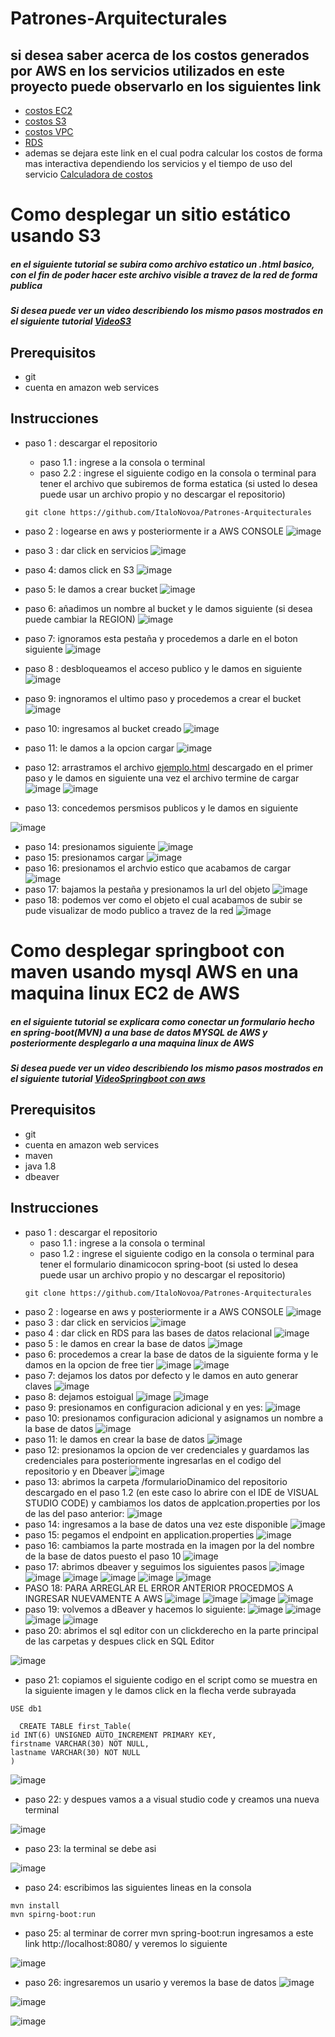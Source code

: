 # Patrones-Arquitecturales


## si desea saber acerca de los costos generados por AWS en los servicios utilizados en este proyecto puede observarlo en los siguientes link
- [costos EC2](https://aws.amazon.com/ec2/pricing/)
- [costos S3](https://aws.amazon.com/s3/pricing/)
- [costos VPC](https://aws.amazon.com/vpc/pricing/)
- [RDS](https://aws.amazon.com/rds/pricing/)
- ademas se dejara este link en el cual podra calcular los costos de forma mas interactiva dependiendo los servicios y el tiempo de uso del servicio [Calculadora de costos](https://calculator.s3.amazonaws.com/index.html)

# Como desplegar un sitio estático usando S3
##### en el siguiente tutorial se subira como archivo estatico un .html basico, con el fin de poder hacer este archivo visible a travez de la red de forma publica
##### Si desea puede ver un video describiendo los mismo pasos mostrados en el siguiente tutorial [VideoS3](https://www.youtube.com/watch?v=nhXOhzIjrUI&feature=youtu.be)

## Prerequisitos 
- git
- cuenta en amazon web services
## Instrucciones
- paso 1 : descargar el repositorio
  - paso 1.1 : ingrese a la consola o terminal
  - paso 2.2 : ingrese el siguiente codigo en la consola o terminal para tener el archivo que subiremos de forma estatica (si usted lo desea puede usar un archivo propio y no descargar el repositorio)
  ~~~~
  git clone https://github.com/ItaloNovoa/Patrones-Arquitecturales
  ~~~~
- paso 2 : logearse en aws y posteriormente ir a AWS CONSOLE
![image](https://user-images.githubusercontent.com/42522754/65840388-138aee80-e2de-11e9-8281-5c24e623b48c.png)
- paso 3 : dar click en servicios
![image](https://user-images.githubusercontent.com/42522754/65840398-492fd780-e2de-11e9-827e-f76e28188c45.png)
- paso 4: damos click en S3
![image](https://user-images.githubusercontent.com/42522754/65840510-bb54ec00-e2df-11e9-9b9d-ac913e5c649d.png)
- paso 5: le damos a crear bucket
![image](https://user-images.githubusercontent.com/42522754/65840534-fb1bd380-e2df-11e9-9c8c-f17c2072373a.png)
- paso 6: añadimos un nombre al bucket y le damos siguiente (si desea puede cambiar la REGION)
![image](https://user-images.githubusercontent.com/42522754/65840571-5d74d400-e2e0-11e9-8a19-d2ed5f6e0128.png)
- paso 7: ignoramos esta pestaña y procedemos a darle en el boton siguiente
![image](https://user-images.githubusercontent.com/42522754/65840624-d542fe80-e2e0-11e9-9789-de00fa8b8ae8.png)
- paso 8 : desbloqueamos el acceso publico y le damos en siguiente
![image](https://user-images.githubusercontent.com/42522754/65840641-0e7b6e80-e2e1-11e9-87cb-2a57bb19f2a4.png)
- paso 9: ingnoramos el ultimo paso y procedemos a crear el bucket
![image](https://user-images.githubusercontent.com/42522754/65840676-716d0580-e2e1-11e9-8700-e83a5e9d8043.png)
- paso 10: ingresamos al bucket creado
![image](https://user-images.githubusercontent.com/42522754/65840710-d6286000-e2e1-11e9-8c1c-cfda25f9178b.png)
- paso 11: le damos a la opcion cargar
![image](https://user-images.githubusercontent.com/42522754/65840751-4a630380-e2e2-11e9-9483-7b211834107e.png)
- paso 12: arrastramos el archivo [ejemplo.html](https://github.com/ItaloNovoa/Patrones-Arquitecturales/blob/master/ejemplo.html) descargado en el primer paso y le damos en siguiente una vez el archivo termine de cargar
![image](https://user-images.githubusercontent.com/42522754/65840859-4e435580-e2e3-11e9-944e-b446bed4ae6e.png)
![image](https://user-images.githubusercontent.com/42522754/65840852-2a800f80-e2e3-11e9-8ee9-dc0578dcf16e.png)

- paso 13: concedemos persmisos publicos y le damos en siguiente

![image](https://user-images.githubusercontent.com/42522754/65840896-beea7200-e2e3-11e9-984e-7dda0d0862d1.png)

- paso 14: presionamos siguiente
![image](https://user-images.githubusercontent.com/42522754/65840911-ee997a00-e2e3-11e9-8898-852c01655a4d.png)
- paso 15: presionamos cargar
![image](https://user-images.githubusercontent.com/42522754/65840935-14268380-e2e4-11e9-98c2-527a484dbe05.png)
- paso 16: presionamos el archvio estico que acabamos de cargar
![image](https://user-images.githubusercontent.com/42522754/65840960-55b72e80-e2e4-11e9-8252-aae04754cb47.png)
- paso 17: bajamos la pestaña y presionamos la url del objeto 
![image](https://user-images.githubusercontent.com/42522754/65840995-9adb6080-e2e4-11e9-8675-c412cdab5b93.png)
- paso 18: podemos ver como el objeto el cual acabamos de subir se pude visualizar de modo publico a travez de la red
![image](https://user-images.githubusercontent.com/42522754/65841033-e7bf3700-e2e4-11e9-84b2-89f998f31e11.png)


# Como desplegar springboot con maven usando mysql AWS en una maquina linux EC2 de AWS

##### en el siguiente tutorial se explicara como conectar un formulario hecho en spring-boot(MVN) a una base de datos MYSQL de AWS y posteriormente desplegarlo a una maquina linux de AWS
##### Si desea puede ver un video describiendo los mismo pasos mostrados en el siguiente tutorial [VideoSpringboot con aws](https://www.youtube.com/watch?v=dFyCx1MGVgo)

## Prerequisitos 
- git
- cuenta en amazon web services
- maven
- java 1.8
- dbeaver

## Instrucciones
  
- paso 1 : descargar el repositorio
  - paso 1.1 : ingrese a la consola o terminal
  - paso 1.2 : ingrese el siguiente codigo en la consola o terminal para tener el formulario dinamicocon spring-boot (si usted lo desea puede usar un archivo propio y no descargar el repositorio)
  ~~~~
  git clone https://github.com/ItaloNovoa/Patrones-Arquitecturales
  ~~~~
- paso 2 : logearse en aws y posteriormente ir a AWS CONSOLE
![image](https://user-images.githubusercontent.com/42522754/65840388-138aee80-e2de-11e9-8281-5c24e623b48c.png)
- paso 3 : dar click en servicios
![image](https://user-images.githubusercontent.com/42522754/65840398-492fd780-e2de-11e9-827e-f76e28188c45.png)
- paso 4 : dar click en RDS para las bases de datos relacional
![image](https://user-images.githubusercontent.com/42522754/65905584-6f10b700-e386-11e9-947c-87b6d9829605.png)
- paso 5 : le damos en crear la base de datos
![image](https://user-images.githubusercontent.com/42522754/65908058-37583e00-e38b-11e9-8c2e-d5de67838c69.png)
- paso 6: procedemos a crear la base de datos de la siguiente forma y le damos en la opcion de free tier
![image](https://user-images.githubusercontent.com/42522754/65908546-3ffd4400-e38c-11e9-9a43-60a9ba1e770e.png)
![image](https://user-images.githubusercontent.com/42522754/65911035-886b3080-e391-11e9-9d3b-e7d621211fc0.png)
- paso 7: dejamos los datos por defecto y le damos en auto generar claves
![image](https://user-images.githubusercontent.com/42522754/65910373-29f18280-e390-11e9-806d-5e40c8d2e854.png)
- paso 8: dejamos estoigual
![image](https://user-images.githubusercontent.com/42522754/65910395-35dd4480-e390-11e9-9ac8-cf9a7063e4ea.png)
![image](https://user-images.githubusercontent.com/42522754/65910427-442b6080-e390-11e9-95ae-4f9262c6d365.png)
- paso 9: presionamos en configuracion adicional y en yes:
![image](https://user-images.githubusercontent.com/42522754/65910547-8c4a8300-e390-11e9-93f1-86af28ee0f71.png)
- paso 10: presionamos configuracion adicional y asignamos un nombre a la base de datos
![image](https://user-images.githubusercontent.com/42522754/65910809-0c70e880-e391-11e9-96dd-dc79b4ad8525.png)
- paso 11: le damos en crear la base de datos
![image](https://user-images.githubusercontent.com/42522754/65911154-c405fa80-e391-11e9-8c54-b1e184ea263b.png)
- paso 12: presionamos la opcion de ver credenciales y guardamos las credenciales para posteriormente ingresarlas en el codigo del repositorio y en Dbeaver
![image](https://user-images.githubusercontent.com/42522754/65911250-fa437a00-e391-11e9-9dfa-07d8b46196c7.png)
- paso 13: abrimos la carpeta /formularioDinamico del repositorio descargado en el paso 1.2 (en este caso lo abrire con el IDE de VISUAL STUDIO CODE) y cambiamos los datos de applcation.properties por los de las del paso anterior:
![image](https://user-images.githubusercontent.com/42522754/65912213-74c0c980-e393-11e9-86dc-71e45329d6cb.png)
- paso 14: ingresamos a la base de datos una vez este disponible
![image](https://user-images.githubusercontent.com/42522754/65913101-e77e7480-e394-11e9-9439-a3045d7ca8ab.png)
- paso 15: pegamos el endpoint en application.properties
![image](https://user-images.githubusercontent.com/42522754/65913362-62478f80-e395-11e9-9c7c-7a52e3fba697.png)
- paso 16: cambiamos la parte mostrada en la imagen por la del nombre de la base de datos puesto el paso 10
![image](https://user-images.githubusercontent.com/42522754/65913830-23660980-e396-11e9-8726-39bdab400d8e.png)
- paso 17: abrimos dbeaver y seguimos los siguientes pasos 
![image](https://user-images.githubusercontent.com/42522754/65914203-a38c6f00-e396-11e9-8640-1f8058e8be39.png)
![image](https://user-images.githubusercontent.com/42522754/65915112-53aea780-e398-11e9-8667-738cfa2a53e4.png)
![image](https://user-images.githubusercontent.com/42522754/65915020-22ce7280-e398-11e9-8647-1ca29277b4c0.png)
![image](https://user-images.githubusercontent.com/42522754/65915177-85c00980-e398-11e9-86ea-3185c8c6fc90.png)
![image](https://user-images.githubusercontent.com/42522754/65915202-94a6bc00-e398-11e9-8bce-e1af37d48bab.png)
![image](https://user-images.githubusercontent.com/42522754/65915710-91600000-e399-11e9-8ac1-420e6f5e74b7.png)
- PASO 18: PARA ARREGLAR EL ERROR ANTERIOR PROCEDMOS A INGRESAR NUEVAMENTE A AWS
![image](https://user-images.githubusercontent.com/42522754/65915837-db48e600-e399-11e9-92f5-db9a10127c6e.png)
![image](https://user-images.githubusercontent.com/42522754/65916022-3da1e680-e39a-11e9-9ec7-9679e2b71aac.png)
![image](https://user-images.githubusercontent.com/42522754/65916049-4bf00280-e39a-11e9-80ab-dc893610ae4d.png)
![image](https://user-images.githubusercontent.com/42522754/65916147-6f1ab200-e39a-11e9-99ca-2366a33b5a67.png)
- paso 19: volvemos a dBeaver y hacemos lo siguiente:
![image](https://user-images.githubusercontent.com/42522754/65916550-29121e00-e39b-11e9-8f51-658cb29f1b62.png)
![image](https://user-images.githubusercontent.com/42522754/65916602-43e49280-e39b-11e9-86ef-0c5abeaff111.png)
![image](https://user-images.githubusercontent.com/42522754/65916642-5232ae80-e39b-11e9-9434-c33e3690aa44.png)
![image](https://user-images.githubusercontent.com/42522754/65916674-5fe83400-e39b-11e9-92df-551b572fb44b.png)
- paso 20: abrimos el sql editor con un clickderecho en la parte principal de las carpetas y despues click en SQL Editor

![image](https://user-images.githubusercontent.com/42522754/65916827-a178df00-e39b-11e9-8f7e-ce93fd58f24a.png)
- paso 21: copiamos el siguiente codigo en el script como se muestra en la siguiente imagen y le damos click en la flecha verde subrayada
 ~~~~
USE db1
  ~~~~
~~~~
  CREATE TABLE first_Table(
id INT(6) UNSIGNED AUTO_INCREMENT PRIMARY KEY,
firstname VARCHAR(30) NOT NULL,
lastname VARCHAR(30) NOT NULL
)
~~~~
![image](https://user-images.githubusercontent.com/42522754/65917258-98d4d880-e39c-11e9-96ae-bdc553ac7559.png)

- paso 22: y despues vamos a a visual studio code y creamos una nueva terminal

![image](https://user-images.githubusercontent.com/42522754/65917782-cb330580-e39d-11e9-82a1-ef0742f0d95d.png)

- paso 23: la terminal se debe asi

![image](https://user-images.githubusercontent.com/42522754/65919030-d20f4780-e3a0-11e9-8184-e759dd64f1f4.png)

- paso 24: escribimos las siguientes lineas en la consola
~~~~
mvn install
mvn spirng-boot:run
~~~~
- paso 25: al terminar de correr mvn spring-boot:run ingresamos a este link http://localhost:8080/ y veremos lo siguiente

![image](https://user-images.githubusercontent.com/42522754/65920142-d426d580-e3a3-11e9-8a23-c03ca713cc5c.png)

- paso 26: ingresaremos un usario y veremos la base de datos
![image](https://user-images.githubusercontent.com/42522754/65920234-1e0fbb80-e3a4-11e9-8607-e43ee952a93b.png)


![image](https://user-images.githubusercontent.com/42522754/65920217-13552680-e3a4-11e9-8a1f-37b4b2d7b8d2.png)

![image](https://user-images.githubusercontent.com/42522754/65920404-88286080-e3a4-11e9-8428-8704f2fefa8a.png)



